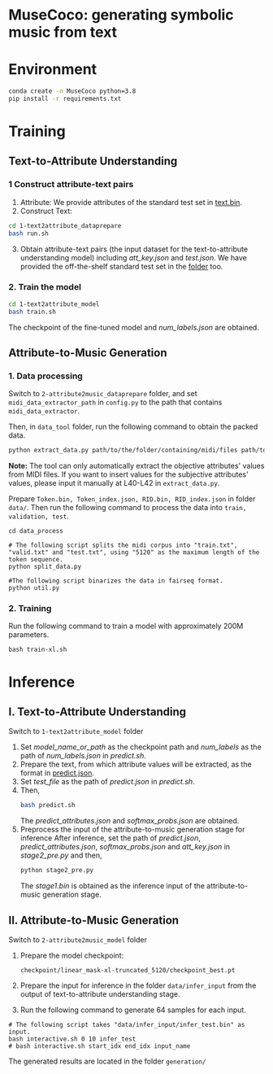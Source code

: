 # MuseCoco: generating symbolic music from text

# Environment
```bash
conda create -n MuseCoco python=3.8
pip install -r requirements.txt
```

# Training

## Text-to-Attribute Understanding
### 1 Construct attribute-text pairs
1. Attribute: We provide attributes of the standard test set in [text.bin](1-text2attribute_datapreparetest/test.bin).
2. Construct Text:
```bash
cd 1-text2attribute_dataprepare
bash run.sh
```
3. Obtain attribute-text pairs (the input dataset for the text-to-attribute understanding model) including *att_key.json* and *test.json*.
We have provided the off-the-shelf standard test set in the [folder](https://github.com/microsoft/muzic/tree/main/musecoco/1-text2attribute_model/data) too.
### 2. Train the model
```bash
cd 1-text2attribute_model
bash train.sh
```
The checkpoint of the fine-tuned model and *num_labels.json* are obtained.

## Attribute-to-Music Generation

### 1. Data processing
Switch to `2-attribute2music_dataprepare` folder, and set `midi_data_extractor_path` in `config.py` to the path that contains `midi_data_extractor`.

Then, in `data_tool` folder, run the following command to obtain the packed data.

```bash
python extract_data.py path/to/the/folder/containing/midi/files path/to/save/the/dataset
```



**Note:** The tool can only automatically extract the objective attributes' values from MIDI files. If you want to insert values for the subjective attributes' values, please input it manually at L40-L42 in `extract_data.py`.






Prepare  `Token.bin, Token_index.json, RID.bin, RID_index.json` in folder `data/`. Then run the following command to process  the data into `train, validation, test`.

```shell
cd data_process

# The following script splits the midi corpus into "train.txt", "valid.txt" and "test.txt", using "5120" as the maximum length of the token sequence.
python split_data.py

#The following script binarizes the data in fairseq format.
python util.py
```

### 2. Training

Run the following command to train a model with approximately 200M parameters.

```shell
bash train-xl.sh
```



# Inference
## I. Text-to-Attribute Understanding
Switch to `1-text2attribute_model` folder
1. Set *model_name_or_path* as the checkpoint path and *num_labels* as the path of *num_labels.json* in *predict.sh*.
2. Prepare the text, from which attribute values will be extracted, as the format in [predict.json](data/predict.json).
3. Set *test_file* as the path of *predict.json* in *predict.sh*.
4. Then,
    ```bash
    bash predict.sh
    ```
    The *predict_attributes.json* and *softmax_probs.json* are obtained.
5. Preprocess the input of the attribute-to-music generation stage for inference
    After inference, set the path of *predict.json*, *predict_attributes.json*, *softmax_probs.json* and *att_key.json* in *stage2_pre.py* and then,
    ```bash
    python stage2_pre.py
    ```
    The *stage1.bin* is obtained as the inference input of the attribute-to-music generation stage.
## II. Attribute-to-Music Generation
Switch to `2-attribute2music_model` folder
1. Prepare the model checkpoint:

   `checkpoint/linear_mask-xl-truncated_5120/checkpoint_best.pt`

2. Prepare the input for inference in the folder `data/infer_input` from the output of text-to-attribute understanding stage. 

3. Run the following command to generate 64 samples for each input.

```shell
# The following script takes "data/infer_input/infer_test.bin" as input.
bash interactive.sh 0 10 infer_test
# bash interactive.sh start_idx end_idx input_name
```

The generated results are located in the folder `generation/`

